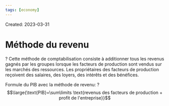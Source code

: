 ```yaml
---
tags: [economy] 
---
```

Created: 2023-03-31

# Méthode du revenu
?
Cette méthode de comptabilisation consiste à additionner tous les revenus gagnés par les groupes lorsque les facteurs de production sont vendus sur les marchés des ressources. Les propriétaires des facteurs de production reçoivent des salaires, des loyers, des intérêts et des bénéfices.
<!--SR:!2023-04-03,2,230-->

Formule du PIB avec la méthode de revenu:
?
$$\large{\text{PIB}=\sum\limits \text{revenus des facteurs de production + profit de l'entreprise}}$$
<!--SR:!2023-04-09,6,230-->